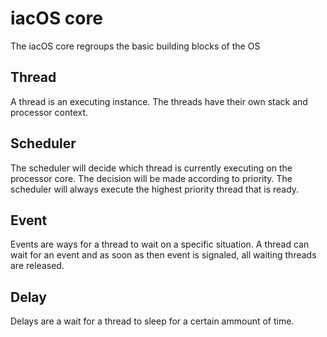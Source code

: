 # iacOS core

The iacOS core regroups the basic building blocks of the OS



## Thread
A thread is an executing instance. The threads have their own stack and processor context.

## Scheduler
The scheduler will decide which thread is currently executing on the processor core. The decision will be made according to priority. 
The scheduler will always execute the highest priority thread that is ready.

## Event
Events are ways for a thread to wait on a specific situation. A thread can wait for an event and as soon as then event is signaled, all waiting 
threads are released.

## Delay
Delays are a wait for a thread to sleep for a certain ammount of time. 